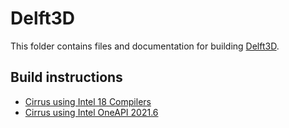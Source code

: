# Delft3D 

This folder contains files and documentation for building
[Delft3D](https://oss.deltares.nl/web/delft3d/home).

## Build instructions
 - [Cirrus using Intel 18 Compilers](CIRRUS-Intel-18.md)
 - [Cirrus using Intel OneAPI 2021.6](CIRRUS-Intel-2021.6)
 
